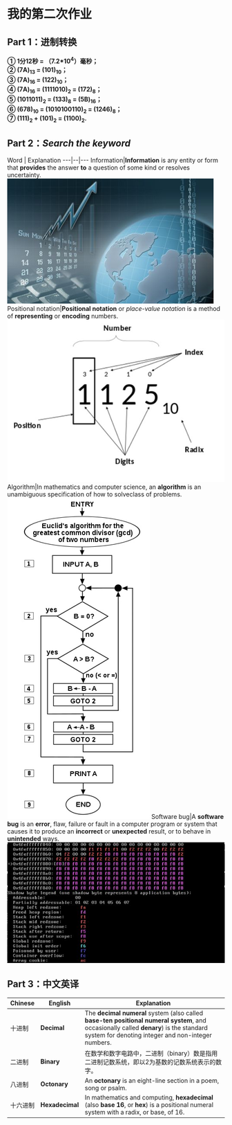 # 我的第二次作业
## Part 1：进制转换
#### ① 1分12秒 = （7.2*10<sup>4</sup>）毫秒；<br>② (7A)<sub>13</sub> = (101)<sub>10</sub>；<br>③ (7A)<sub>16</sub> = (122)<sub>10</sub>；<br>④ (7A)<sub>16</sub> = (1111010)<sub>2</sub> = (172)<sub>8</sub>；<br>⑤ (1011011)<sub>2</sub> = (133)<sub>8</sub> = (5B)<sub>16</sub>；<br>⑥ (678)<sub>10</sub> = (1010100110)<sub>2</sub> = (1246)<sub>8</sub>；<br>⑦ (111)<sub>2</sub> + (101)<sub>2</sub> = (1100)<sub>2</sub>.<br>
## Part 2：*Search the keyword*
Word | Explanation
---|--|---
Information|**Information** is any entity or form that **provides** the answer **to** a question of some kind or resolves uncertainty.![](图片/Information.jpg "Information")
Positional notation|**Positional notation** or *place-value notation* is a method of **representing** or **encoding** numbers.![](图片/Positionalnotation.jpg "Positional notation")
Algorithm|In mathematics and computer science, an **algorithm** is an unambiguous specification of how to solveclass of problems.![](图片/Algorithm.jpg "Algorithm")
Software bug|A **software bug** is an **error**, flaw, failure or fault in a computer program or system that causes it to produce an **incorrect** or **unexpected** result, or to behave in **unintended** ways.![](图片/Softwarebug.jpg "Software bug")
## Part 3：中文英译
Chinese | English | Explanation
---|--|---
十进制|**Decimal**|The **decimal numeral** system (also called **base-ten positional numeral system**, and occasionally called **denary**) is the standard system for denoting integer and non-integer numbers.
二进制|**Binary**|在数学和数字电路中，二进制（binary）数是指用二进制记数系统，即以2为基数的记数系统表示的数字。
八进制|**Octonary**|An **octonary** is an eight-line section in a poem, song or psalm.
十六进制|**Hexadecimal**|In mathematics and computing, **hexadecimal** (also **base 16**, or **hex**) is a positional numeral system with a radix, or base, of 16.